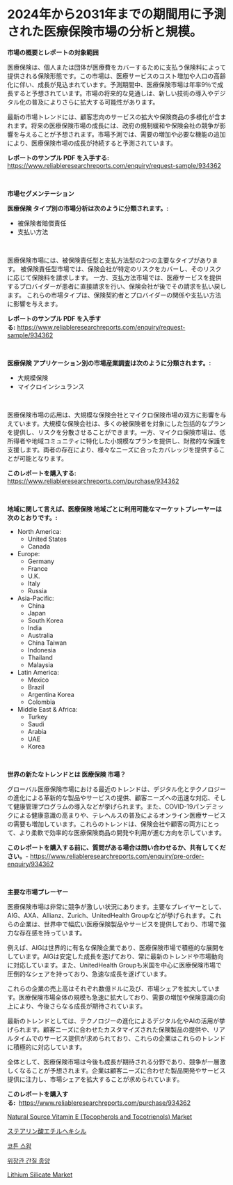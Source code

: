 <p><h1>2024年から2031年までの期間用に予測された医療保険市場の分析と規模。</h1></p><p><strong>市場の概要とレポートの対象範囲</strong></p>
<p><p>医療保険は、個人または団体が医療費をカバーするために支払う保険料によって提供される保険形態です。この市場は、医療サービスのコスト増加や人口の高齢化に伴い、成長が見込まれています。予測期間中、医療保険市場は年率9％で成長すると予想されています。市場の将来的な見通しは、新しい技術の導入やデジタル化の普及によりさらに拡大する可能性があります。</p><p>最新の市場トレンドには、顧客志向のサービスの拡大や保険商品の多様化が含まれます。将来の医療保険市場の成長には、政府の規制緩和や保険会社の競争が影響を与えることが予想されます。市場予測では、需要の増加や必要な機能の追加により、医療保険市場の成長が持続すると予測されています。</p></p>
<p><strong>レポートのサンプル PDF を入手する:</strong> <a href="https://www.reliableresearchreports.com/enquiry/request-sample/934362">https://www.reliableresearchreports.com/enquiry/request-sample/934362</a></p>
<p>&nbsp;</p>
<p><strong>市場セグメンテーション</strong></p>
<p><strong>医療保険 タイプ別の市場分析は次のように分類されます。:</strong></p>
<p><ul><li>被保険者賠償責任</li><li>支払い方法</li></ul></p>
<p>&nbsp;</p>
<p><p>医療保険市場には、被保険責任型と支払方法型の2つの主要なタイプがあります。 被保険責任型市場では、保険会社が特定のリスクをカバーし、そのリスクに応じて保険料を請求します。 一方、支払方法市場では、医療サービスを提供するプロバイダーが患者に直接請求を行い、保険会社が後でその請求を払い戻します。 これらの市場タイプは、保険契約者とプロバイダーの関係や支払い方法に影響を与えます。</p></p>
<p><strong>レポートのサンプル PDF を入手する:</strong>&nbsp;<a href="https://www.reliableresearchreports.com/enquiry/request-sample/934362">https://www.reliableresearchreports.com/enquiry/request-sample/934362</a></p>
<p>&nbsp;</p>
<p><strong> 医療保険 アプリケーション別の市場産業調査は次のように分類されます。:</strong></p>
<p><ul><li>大規模保険</li><li>マイクロインシュランス</li></ul></p>
<p>&nbsp;</p>
<p><p>医療保険市場の応用は、大規模な保険会社とマイクロ保険市場の双方に影響を与えています。大規模な保険会社は、多くの被保険者を対象にした包括的なプランを提供し、リスクを分散させることができます。一方、マイクロ保険市場は、低所得者や地域コミュニティに特化した小規模なプランを提供し、財務的な保護を支援します。両者の存在により、様々なニーズに合ったカバレッジを提供することが可能となります。</p></p>
<p><strong>このレポートを購入する:</strong>&nbsp; <a href="https://www.reliableresearchreports.com/purchase/934362">https://www.reliableresearchreports.com/purchase/934362</a></p>
<p>&nbsp;</p>
<p><strong>地域に関して言えば、医療保険 地域ごとに利用可能なマーケットプレーヤーは次のとおりです。:</strong></p>
<p><ul>
    <li>
        North America:
        <ul>
            <li>United States</li>
            <li>Canada</li>
        </ul>
    </li>
    <li>
        Europe:
        <ul>
            <li>Germany</li>
            <li>France</li>
            <li>U.K.</li>
            <li>Italy</li>
            <li>Russia</li>
        </ul>
    </li>
    <li>
        Asia-Pacific:
        <ul>
            <li>China</li>
            <li>Japan</li>
            <li>South Korea</li>
            <li>India</li>
            <li>Australia</li>
            <li>China Taiwan</li>
            <li>Indonesia</li>
            <li>Thailand</li>
            <li>Malaysia</li>
        </ul>
    </li>
    <li>
        Latin America:
        <ul>
            <li>Mexico</li>
            <li>Brazil</li>
            <li>Argentina Korea</li>
            <li>Colombia</li>
        </ul>
    </li>
    <li>
        Middle East & Africa:
        <ul>
            <li>Turkey</li>
            <li>Saudi</li>
            <li>Arabia</li>
            <li>UAE</li>
            <li>Korea</li>
        </ul>
    </li>
    </ul></p>
<p>&nbsp;</p>
<p><strong>世界の新たなトレンドとは 医療保険 市場？</strong></p>
<p><p>グローバル医療保険市場における最近のトレンドは、デジタル化とテクノロジーの進化による革新的な製品やサービスの提供、顧客ニーズへの迅速な対応、そして健康管理プログラムの導入などが挙げられます。また、COVID-19パンデミックによる健康意識の高まりや、テレヘルスの普及によるオンライン医療サービスの需要も増加しています。これらのトレンドは、保険会社や顧客の両方にとって、より柔軟で効率的な医療保険商品の開発や利用が進む方向を示しています。</p></p>
<p><strong>このレポートを購入する前に、質問がある場合は問い合わせるか、共有してください。</strong>- <a href="https://www.reliableresearchreports.com/enquiry/pre-order-enquiry/934362">https://www.reliableresearchreports.com/enquiry/pre-order-enquiry/934362</a></p>
<p>&nbsp;</p>
<p><strong>主要な市場プレーヤー</strong></p>
<p><p>医療保険市場は非常に競争が激しい状況にあります。主要なプレイヤーとして、AIG、AXA、Allianz、Zurich、UnitedHealth Groupなどが挙げられます。これらの企業は、世界中で幅広い医療保険製品やサービスを提供しており、市場で強力な存在感を持っています。</p><p>例えば、AIGは世界的に有名な保険企業であり、医療保険市場で積極的な展開をしています。AIGは安定した成長を遂げており、常に最新のトレンドや市場動向に対応しています。また、UnitedHealth Groupも米国を中心に医療保険市場で圧倒的なシェアを持っており、急速な成長を遂げています。</p><p>これらの企業の売上高はそれぞれ数億ドルに及び、市場シェアを拡大しています。医療保険市場全体の規模も急速に拡大しており、需要の増加や保険意識の向上により、今後さらなる成長が期待されています。</p><p>最新のトレンドとしては、テクノロジーの進化によるデジタル化やAIの活用が挙げられます。顧客ニーズに合わせたカスタマイズされた保険製品の提供や、リアルタイムでのサービス提供が求められており、これらの企業はこれらのトレンドに積極的に対応しています。</p><p>全体として、医療保険市場は今後も成長が期待される分野であり、競争が一層激しくなることが予想されます。企業は顧客ニーズに合わせた製品開発やサービス提供に注力し、市場シェアを拡大することが求められています。</p></p>
<p><strong>このレポートを購入する:</strong>&nbsp;&nbsp;<a href="https://www.reliableresearchreports.com/purchase/934362">https://www.reliableresearchreports.com/purchase/934362</a></p>
<p><p><a href="https://sore-arch-6db.notion.site/Natural-Source-Vitamin-E-Tocopherols-and-Tocotrienols-Market-Size-Growing-and-Forecasted-for-perio-f3492d4c4487418b880c614cea9e646e">Natural Source Vitamin E (Tocopherols and Tocotrienols) Market</a></p><p><a href="https://medium.com/@danilocardozo_82/%E3%82%A8%E3%83%81%E3%83%AB%E3%83%98%E3%82%AD%E3%82%B7%E3%83%AB%E3%82%B9%E3%83%86%E3%82%A2%E3%83%AC%E3%83%BC%E3%83%88%E5%B8%82%E5%A0%B4%E3%81%AE%E5%88%86%E6%9E%90-%E3%82%B0%E3%83%AD%E3%83%BC%E3%83%90%E3%83%AB%E7%94%A3%E6%A5%AD%E3%81%AE%E5%B1%95%E6%9C%9B%E3%81%A8%E4%BA%88%E6%B8%AC-2024%E5%B9%B4%E3%81%8B%E3%82%892031%E5%B9%B4%E3%81%BE%E3%81%A7-aeb03c3c7b91">ステアリン酸エチルヘキシル</a></p><p><a href="https://medium.com/@darrellockm3ytan895656/%EB%A9%B4%EB%B4%89-%EC%8B%9C%EC%9E%A5-%EB%8F%99%ED%96%A5-%EB%B0%8F-%EC%8B%9C%EC%9E%A5-%EB%B6%84%EC%84%9D%EC%9D%80-2024%EB%85%84%EB%B6%80%ED%84%B0-2031%EB%85%84%EA%B9%8C%EC%A7%80-%EC%98%88%EC%B8%A1%EB%90%A9%EB%8B%88%EB%8B%A4-19b3f9cfc4db">코튼 스왑</a></p><p><a href="https://medium.com/@dimitrishawkinswaynenp91rgz/%EC%9C%84%EC%84%B8%EB%8F%84%EC%8B%9C%EA%B2%BD%ED%96%A5-%EC%82%B0%EC%97%85%EA%B0%9C%EC%9A%94-%EB%B0%8F-%EC%98%88%EC%B8%A1-2024%EB%85%84%EB%B6%80%ED%84%B0-2031%EB%85%84-16cc74cd692f">위장관 간질 종양</a></p><p><a href="https://view.publitas.com/reportprime-1/lithium-silicate-market-size-furnishes-valuable-information-encompassing-market-share-market-trends-and-projections-spanning-from-2024-to-2031/">Lithium Silicate Market</a></p></p>